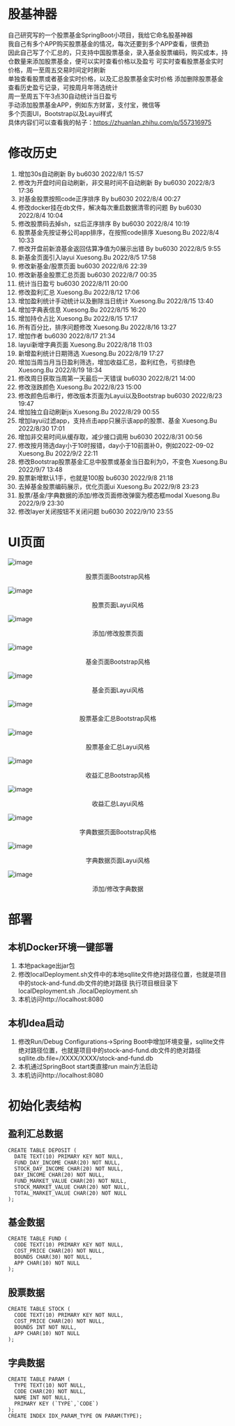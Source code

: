 # 股基神器
自己研究写的一个股票基金SpringBoot小项目，我给它命名股基神器  
我自己有多个APP购买股票基金的情况，每次还要到多个APP查看，很费劲  
因此自己写了个汇总的，只支持中国股票基金，录入基金股票编码，购买成本，持仓数量来添加股票基金，便可以实时查看价格以及盈亏
可实时查看股票基金实时价格，周一至周五交易时间定时刷新  
单独查看股票或者基金实时价格，以及汇总股票基金实时价格
添加删除股票基金  
查看历史盈亏记录，可按周月年筛选统计  
周一至周五下午3点30自动统计当日盈亏  
手动添加股票基金APP，例如东方财富，支付宝，微信等  
多个页面UI，Bootstrap以及Layui样式  
具体内容们可以查看我的帖子：<https://zhuanlan.zhihu.com/p/557316975>  
# 修改历史
1. 增加30s自动刷新 By bu6030 2022/8/1 15:57  
2. 修改为开盘时间自动刷新，非交易时间不自动刷新 By bu6030 2022/8/3 17:36  
3. 对基金股票按照code正序排序 By bu6030 2022/8/4 00:27  
4. 修改docker挂在db文件，解决每次重启数据清零的问题 By bu6030 2022/8/4 10:04  
5. 修改股票码去掉sh，sz后正序排序 By bu6030 2022/8/4 10:19  
6. 股票基金先按证券公司app排序，在按照code排序 Xuesong.Bu 2022/8/4 10:33  
7. 修改开盘前新浪基金返回估算净值为0展示出错 By bu6030 2022/8/5 9:55  
8. 新基金页面引入layui Xuesong.Bu 2022/8/5 17:58  
9. 修改新基金/股票页面 bu6030 2022/8/6 22:39  
10. 修改新基金股票汇总页面 bu6030 2022/8/7 00:35  
11. 统计当日盈亏 bu6030 2022/8/11 20:00  
12. 修改盈利汇总 Xuesong.Bu 2022/8/12 17:06  
13. 增加盈利统计手动统计以及删除当日统计 Xuesong.Bu 2022/8/15 13:40  
14. 增加字典表信息 Xuesong.Bu 2022/8/15 16:20  
15. 增加持仓占比 Xuesong.Bu 2022/8/15 17:17  
16. 所有百分比，排序问题修改 Xuesong.Bu 2022/8/16 13:27  
17. 增加作者 bu6030 2022/8/17 21:34  
18. layui新增字典页面 Xuesong.Bu 2022/8/18 11:03  
19. 新增盈利统计日期筛选 Xuesong.Bu 2022/8/19 17:27  
20. 增加当周当月当日盈利筛选，增加收益汇总，盈利红色，亏损绿色 Xuesong.Bu 2022/8/19 18:34  
21. 修改周日获取当周第一天最后一天错误 bu6030 2022/8/21 14:00  
22. 修改涨跌颜色 Xuesong.Bu 2022/8/23 15:00  
23. 修改颜色后串行，修改版本页面为Layui以及Bootstrap bu6030 2022/8/23 19:47  
24. 增加独立自动刷新js Xuesong.Bu 2022/8/29 00:55  
25. 增加layui过滤app，支持点击app只展示该app的股票、基金 Xuesong.Bu 2022/8/30 17:01  
26. 增加非交易时间从缓存取，减少接口调用 bu6030 2022/8/31 00:56  
27. 修改按月筛选day小于10时报错，day小于10前面补0，例如2022-09-02 Xuesong.Bu 2022/9/2 22:11  
28. 修改Bootstrap股票基金汇总中股票或基金当日盈利为0，不变色 Xuesong.Bu 2022/9/7 13:48
29. 股票新增默认1手，也就是100股 bu6030 2022/9/8 21:18
30. 去掉基金股票编码展示，优化页面ui Xuesong.Bu 2022/9/8 23:23
31. 股票/基金/字典数据的添加/修改页面修改弹窗为模态框modal Xuesong.Bu 2022/9/9 23:30
32. 修改layer关闭按钮不关闭问题 bu6030 2022/9/10 23:55
# UI页面
![image](https://user-images.githubusercontent.com/11482988/187102488-be39a81a-bc0a-46a8-a314-af22bd5c6cdf.png)  
<center>股票页面Bootstrap风格</center>  

![image](https://user-images.githubusercontent.com/11482988/187102524-749f81ed-582f-4ff2-b677-5faf4e66a238.png)  
<center>股票页面Layui风格</center>  

![image](https://user-images.githubusercontent.com/11482988/189321022-9f6b4889-4730-4b29-aed0-a63692496693.png)  
<center>添加/修改股票页面</center>  

![image](https://user-images.githubusercontent.com/11482988/187102557-eceb7eb4-bb02-46fc-88e7-e826b36dab94.png)  
<center>基金页面Bootstrap风格</center>  

![image](https://user-images.githubusercontent.com/11482988/187102572-6cca4390-d854-4bab-a4b0-a8dc3e6113fb.png)  
<center>基金页面Layui风格</center>  

![image](https://user-images.githubusercontent.com/11482988/187102586-7532e589-0548-4158-aa55-3ff5e91f678e.png)  
<center>股票基金汇总Bootstrap风格</center>  

![image](https://user-images.githubusercontent.com/11482988/187102599-fc19736d-808e-4ac6-8f3d-044c7b846e27.png)
<center>股票基金汇总Layui风格</center>  

![image](https://user-images.githubusercontent.com/11482988/187102638-8cbf30d5-a500-4c76-8bce-6313a7b916df.png)  
<center>收益汇总Bootstrap风格</center>  

![image](https://user-images.githubusercontent.com/11482988/187102651-fa629e8c-0524-4c6a-aa56-9091f9f0ed50.png)  
<center>收益汇总Layui风格</center>  

![image](https://user-images.githubusercontent.com/11482988/187102663-91f5d6bc-15fa-403f-a674-3561b531aaa8.png)  
<center>字典数据页面Bootstrap风格</center>  

![image](https://user-images.githubusercontent.com/11482988/187102675-6c9b9fce-5f26-4388-8ad8-1cba51ec98a8.png)  
<center>字典数据页面Layui风格</center>  

![image](https://user-images.githubusercontent.com/11482988/189321234-e7416c96-5cb4-4b1a-af9d-a593dc0c0b6d.png)  
<center>添加/修改字典数据</center>  

# 部署
## 本机Docker环境一键部署
1. 本地package出jar包
2. 修改localDeployment.sh文件中的本地sqllite文件绝对路径位置，也就是项目中的stock-and-fund.db文件的绝对路径
执行项目根目录下localDeployment.sh
./localDeployment.sh
3. 本机访问http://localhost:8080

## 本机Idea启动
1. 修改Run/Debug Configurations->Spring Boot中增加环境变量，sqllite文件绝对路径位置，也就是项目中的stock-and-fund.db文件的绝对路径
sqllite.db.file=/XXXX/XXXX/stock-and-fund.db
2. 本机通过SpringBoot start类直接run main方法启动
3. 本机访问http://localhost:8080

# 初始化表结构
## 盈利汇总数据
```
CREATE TABLE DEPOSIT (
  DATE TEXT(10) PRIMARY KEY NOT NULL,
  FUND_DAY_INCOME CHAR(20) NOT NULL,
  STOCK_DAY_INCOME CHAR(20) NOT NULL,
  DAY_INCOME CHAR(20) NOT NULL,
  FUND_MARKET_VALUE CHAR(20) NOT NULL,
  STOCK_MARKET_VALUE CHAR(20) NOT NULL,
  TOTAL_MARKET_VALUE CHAR(20) NOT NULL
);
```
## 基金数据
```
CREATE TABLE FUND (
  CODE TEXT(10) PRIMARY KEY NOT NULL,
  COST_PRICE CHAR(20) NOT NULL,
  BOUNDS CHAR(30) NOT NULL,
  APP CHAR(10) NOT NULL
);
```
## 股票数据
```
CREATE TABLE STOCK (
  CODE TEXT(10) PRIMARY KEY NOT NULL,
  COST_PRICE CHAR(20) NOT NULL,
  BOUNDS INT NOT NULL,
  APP CHAR(10) NOT NULL
);
```
## 字典数据
```
CREATE TABLE PARAM (
  TYPE TEXT(10) NOT NULL,
  CODE CHAR(20) NOT NULL,
  NAME INT NOT NULL,
  PRIMARY KEY (`TYPE`,`CODE`)
);
CREATE INDEX IDX_PARAM_TYPE ON PARAM(TYPE);
```
